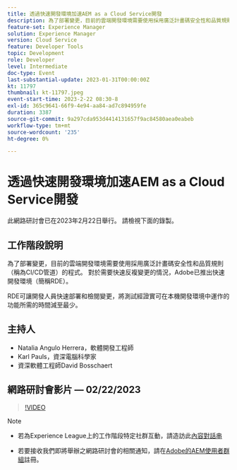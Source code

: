 ```yaml
---
title: 透過快速開發環境加速AEM as a Cloud Service開發
description: 為了部署變更，目前的雲端開發環境需要使用採用廣泛計畫碼安全性和品質規則（稱為CI/CD管道）的程式。 對於需要快速反複變更的情況，Adobe已推出快速開發環境（簡稱RDE）。RDE可讓開發人員快速部署及檢閱變更，將測試被證明可在本機開發環境中運作的功能所需的時間減至最少。
feature-set: Experience Manager
solution: Experience Manager
version: Cloud Service
feature: Developer Tools
topic: Development
role: Developer
level: Intermediate
doc-type: Event
last-substantial-update: 2023-01-31T00:00:00Z
kt: 11797
thumbnail: kt-11797.jpeg
event-start-time: 2023-2-22 08:30-8
exl-id: 365c9641-66f9-4e94-aa84-ad7c894959fe
duration: 3387
source-git-commit: 9a297cda953d4414131657f9ac84580aea0eabeb
workflow-type: tm+mt
source-wordcount: '235'
ht-degree: 0%

---
```


# 透過快速開發環境加速AEM as a Cloud Service開發

此網路研討會已在2023年2月22日舉行。 請檢視下面的錄製。

## 工作階段說明

為了部署變更，目前的雲端開發環境需要使用採用廣泛計畫碼安全性和品質規則（稱為CI/CD管道）的程式。 對於需要快速反複變更的情況，Adobe已推出快速開發環境（簡稱RDE）。

RDE可讓開發人員快速部署和檢閱變更，將測試經證實可在本機開發環境中運作的功能所需的時間減至最少。

## 主持人

* Natalia Angulo Herrera，軟體開發工程師
* Karl Pauls，資深電腦科學家
* 資深軟體工程師David Bosschaert

## 網路研討會影片 — 02/22/2023

>[!VIDEO](https://video.tv.adobe.com/v/3415876)

>[!NOTE]
>
>* 若為Experience League上的工作階段特定社群互動，請造訪此[內容對話串](http://bit.ly/3x1Cl8x)
>
>* 若要接收我們即將舉辦之網路研討會的相關通知，請在[Adobe的AEM使用者群組](https://aem-augs.adobe.com/)註冊。
